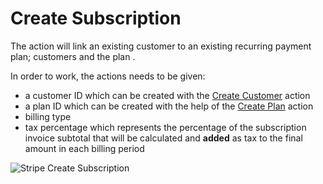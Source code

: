 # Create Subscription

The action will link an existing customer to an existing recurring payment plan; customers  and the plan .

In order to work, the actions needs to be given:
* a customer ID which can be created with the [Create Customer](/integrations/stripe/recurring-payments/stripe-create-customer.html) action
* a plan ID which can be created with the help of the [Create Plan](/integrations/stripe/recurring-payments/stripe-create-plan.html) action
* billing type
* tax percentage which represents the percentage of the subscription invoice subtotal that will be calculated and **added** as tax to the final amount in each billing period

![Stripe Create Subscription](https://static.dnnsharp.com/documentation/stripe-create-subscription.png "Stripe Create Subscription")